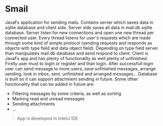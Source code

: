 # Smail
JavaFx application for sending mails. Contains server which saves data in sqlite database and client side.
Server side saves all data in mail.db sqlite database. Server listen for new connections and open one new thread per connected user.
Every thread listens for user's requests which are made through some kind of simple protocol (sending requests and responds as objects with type field and 
data object field). Depending on type field server than manipulates mail.db database and send respond to client.
Client is JavaFx app and has plenty of functionality as well plenty of unfinished. Firstly user must to login or register and than login. After successfull
login user can send message to more users, save unfinished messages, arrange sending, look in inbox, sent, unfinished and arranged messages...
Database is built so it can support attachment sending in future. Some other functionality that can be added in future are:
* Filtering messages by some criteria, as well as sorting
* Marking read and unread messages
* Sending attachments
* ...
>App is developed in InteliJ IDE
